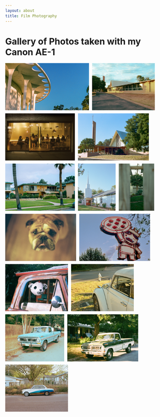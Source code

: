 ```yaml
---
layout: about
title: Film Photography
---
```


# Gallery of Photos taken with my Canon AE-1
<!-- <script type="module">
import Lightbox from './photoswipe-lightbox.esm.js';
const lightbox = new Lightbox({
  gallery: '#my-gallery',
  children: 'a',
  pswpModule: () => import('./photoswipe.esm.js')
});
lightbox.init();
</script> -->

<!-- ![Photo](/sideQuests/photos/1-2952003192-R1-016-6A.jpg)
![Photo](/sideQuests/photos/14-000097190022.jpg) *![Photo](/sideQuests/photos/2-000018140008.jpg){:.no-lightbox}
![Photo](/sideQuests/photos/3-000018140010.jpg) ![Photo](/sideQuests/photos/4-000018140003.jpg)
![Photo](/sideQuests/photos/5-000018140002.jpg) ![Photo](/sideQuests/photos/6-2952003192-R1-024-10A.jpg)
![Photo](/sideQuests/photos/7-2952003192-R1-056-26A.jpg)
![Photo](/sideQuests/photos/8-000020420012.jpg)
![Photo](/sideQuests/photos/9-000020420029.jpg)
![Photo](/sideQuests/photos/10-000020420036.jpg) ![Photo](/sideQuests/photos/13-000097190035.jpg)
![Photo](/sideQuests/photos/11-000020420028.jpg)
![Photo](/sideQuests/photos/12-000097190023.jpg) -->
<style>
.my-gallery {
  display: flex;
  flex-wrap: wrap;
  gap: 10px;
}

.my-gallery img {
  height: 300px; /* Fixed height */
  width: auto; /* Variable width */
  object-fit: cover; /* Ensures the image covers the area */
}

@media (max-width: 7500px) {
  .my-gallery img {
    height: 150px; /* Adjust height for smaller screens */
  }
}
</style>

<div class="my-gallery">
  <img src="/sideQuests/photos/1-2952003192-R1-016-6A.jpg" alt="circle">
  <img src="/sideQuests/photos/13-000097190035.jpg" alt="church-orange">
  <img src="/sideQuests/photos/6-2952003192-R1-024-10A.jpg" alt="fishbowl">
  <img src="/sideQuests/photos/9-000020420029.jpg" alt="Church-yellow">
  <img src="/sideQuests/photos/7-2952003192-R1-056-26A.jpg" alt="la-house">
  <img src="/sideQuests/photos/14-000097190022.jpg" alt="red-door-church">
  <img src="/sideQuests/photos/2-000018140008.jpg" alt="tree">
  <img src="/sideQuests/photos/8-000020420012.jpg" alt="dog">
  <img src="/sideQuests/photos/3-000018140010.jpg" alt="home-slice">
  <img src="/sideQuests/photos/5-000018140002.jpg" alt="skull">
  <img src="/sideQuests/photos/11-000020420028.jpg" alt="beetle">
  <img src="/sideQuests/photos/000097190032.jpg" alt="blue-truck">
  <img src="/sideQuests/photos/10-000020420036.jpg" alt="truck">
  <img src="/sideQuests/photos/12-000097190023.jpg" alt="bmw">
</div>
